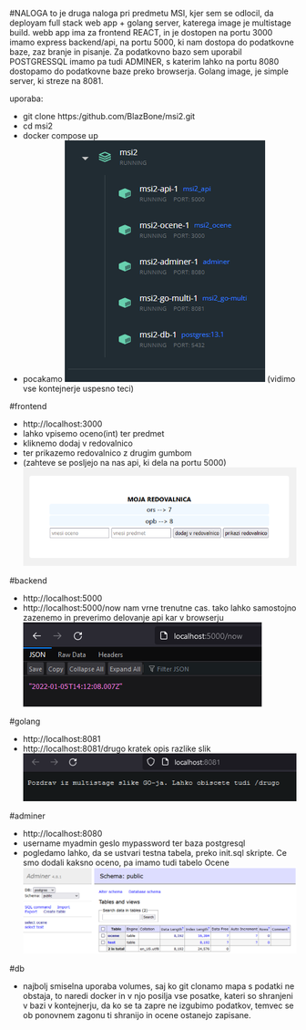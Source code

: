 #NALOGA
to je druga naloga pri predmetu MSI, kjer sem se odlocil, da deployam full stack web app + golang server, katerega image je multistage build.
webb app ima za frontend REACT, in je dostopen na portu 3000 imamo express backend/api, na portu 5000, ki nam dostopa do podatkovne baze, zaz branje in pisanje.
Za podatkovno bazo sem uporabil POSTGRESSQL imamo pa tudi ADMINER, s katerim lahko na portu 8080 dostopamo do podatkovne baze preko browserja.
Golang image, je simple server, ki streze na 8081.

uporaba:

-   git clone https:/github.com/BlazBone/msi2.git
-   cd msi2
-   docker compose up
-   pocakamo
    ![alt text](/images/running.png)
    (vidimo vse kontejnerje uspesno teci)

#frontend

-   http://localhost:3000
-   lahko vpisemo oceno(int) ter predmet
-   kliknemo dodaj v redovalnico
-   ter prikazemo redovalnico z drugim gumbom
-   (zahteve se posljejo na nas api, ki dela na portu 5000)
    ![alt text](/images/front.png)

#backend

-   http://localhost:5000
-   http://localhost:5000/now nam vrne trenutne cas. tako lahko samostojno zazenemo in preverimo delovanje api kar v browserju
    ![alt text](/images/back.png)

#golang

-   http://localhost:8081
-   http://localhost:8081/drugo kratek opis razlike slik
    ![alt text](/images/golang.png)

#adminer

-   http://localhost:8080
-   username myadmin geslo mypassword ter baza postgresql
-   pogledamo lahko, da se ustvari testna tabela, preko init.sql skripte. Ce smo dodali kaksno oceno, pa imamo tudi tabelo Ocene
    ![alt text](/images/database.png)

#db

-   najbolj smiselna uporaba volumes, saj ko git clonamo mapa s podatki ne obstaja, to naredi docker in v njo posilja vse posatke, kateri so shranjeni v bazi v kontejnerju, da ko se ta zapre ne izgubimo podatkov, temvec se ob ponovnem zagonu ti shranijo in ocene ostanejo zapisane.
